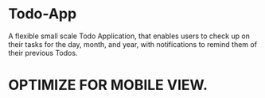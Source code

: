 # Todo-App
A flexible small scale Todo Application, that enables users to check up on their tasks for the day, month, and year, with notifications to remind them of their previous Todos.

# OPTIMIZE FOR MOBILE VIEW.

